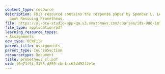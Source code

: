```yaml
---
content_type: resource
description: This resource contains the response paper by Spencer L. Lewis on the
  book Rescuing Prometheus.
file: https://ol-ocw-studio-app-qa.s3.amazonaws.com/courses/ids-900-integrating-doctoral-seminar-on-emerging-technologies-fall-2005/f0e71f5f3155d899cbefc62dd92f2e1e_prometheus_sl.pdf
file_type: application/pdf
learning_resource_types:
- Assignments
ocw_type: OCWFile
parent_title: Assignments
parent_type: CourseSection
resourcetype: Document
title: prometheus_sl.pdf
uid: f0e71f5f-3155-d899-cbef-c62dd92f2e1e
---
```

